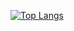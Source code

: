 [![Top Langs](https://github-readme-stats.vercel.app/api/top-langs/?username=vip933&layout=compact&hide=css,html)](https://github.com/anuraghazra/github-readme-stats)
